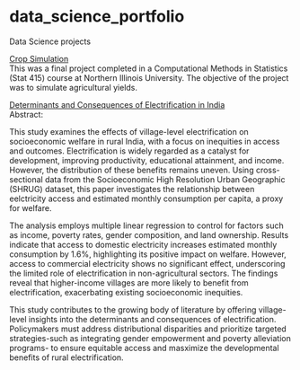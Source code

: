 # data_science_portfolio
Data Science projects 

[Crop Simulation](https://github.com/Doommen3/data_science_portfolio/tree/main/Crop_simulation)  
This was a final project completed in a Computational Methods in Statistics (Stat 415) course at Northern Illinois University. The objective of the project was to simulate agricultural yields. 


[Determinants and Consequences of Electrification in India](https://github.com/Doommen3/data_science_portfolio/tree/main/Consequences%20and%20Determinants%20of%20Electrification%20in%20India/Independentstudy_honorsproject)  
Abstract:  

This study examines the effects of village-level electrification on socioeconomic welfare in rural India, with a focus on inequities in access and outcomes. Electrification is widely regarded as a catalyst for development, improving productivity, educational attainment, and income. However, the distribution of these benefits remains uneven. Using cross-sectional data from the Socioeconomic High Resolution Urban Geographic (SHRUG) dataset, this paper investigates the relationship between eelctricity access and estimated monthly consumption per capita, a proxy for welfare.

The analysis employs multiple linear regression to control for factors such as income, poverty rates, gender composition, and land ownership. Results indicate that access to domestic electricity increases estimated monthly consumption by 1.6%, highlighting its positive impact on welfare. However, access to commercial electricity shows no significant effect, underscoring the limited role of electrification in non-agricultural sectors. The findings reveal that higher-income villages are more likely to benefit from electrification, exacerbating existing socioeconomic inequities.

This study contributes to the growing body of literature by offering village-level insights into the determinants and consequences of electrification. Policymakers must address distributional disparities and prioritize targeted strategies-such as integrating gender empowerment and poverty alleviation programs- to ensure equitable access and masximize the developmental benefits of rural electrification.
